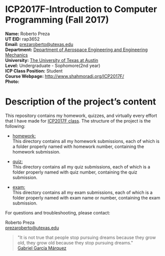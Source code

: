 # ICP2017F-Introduction to Computer Programming (Fall 2017)

**Name:** Roberto Preza                                                                                                                   
**UT EID:** rap3652                                                                                                                       
**Email:** prezaroberto@utexas.edu                                                                                                         
**Department:** [Department of Aerospace Engineering and Engineering Mechanics](http://www.ae.utexas.edu/)                                 
**University:** [The University of Texas at Austin](https://www.utexas.edu/)                                                               
**Level:** Undergraduate - Sophomore(2nd year)                                                                                             
**ICP Class Position:** Student                                                                                                           
**Course Webpage:** http://www.shahmoradi.org/ICP2017F/                                                                                   
**Photo:**     ![]()                                                                                                                            

# **Description of the project’s content**

This repository contains my homework, quizzes, and virtually every effort that I have made for [ICP2017F class](http://www.shahmoradi.org/ICP2017F/). The structure of the project is the following:

* [homework:]()                                                                                                                         
This directory contains all my homework submissions, each of which is a folder properly named with homework number, containing the homework submission.

* [quiz:]()                                                                                                                             
This directory contains all my quiz submissions, each of which is a folder properly named with quiz number, containing the quiz submission.

* [exam:]()                                                                                                                             
This directory contains all my exam submissions, each of which is a folder properly named with exam name or number, containing the exam submission.

For questions and troubleshooting, please contact:

Roberto Preza                                                                                                                             
prezaroberto@utexas.edu

>"It is not true that people stop pursuing dreams because they
>grow old, they grow old because they stop pursuing dreams."                                                                           
>[Gabriel García Márquez](https://en.wikipedia.org/wiki/Gabriel_Garc%C3%ADa_M%C3%A1rquez)
